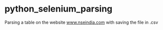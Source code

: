 # python_selenium_parsing

Parsing a table on the website www.nseindia.com with saving the file in .csv
